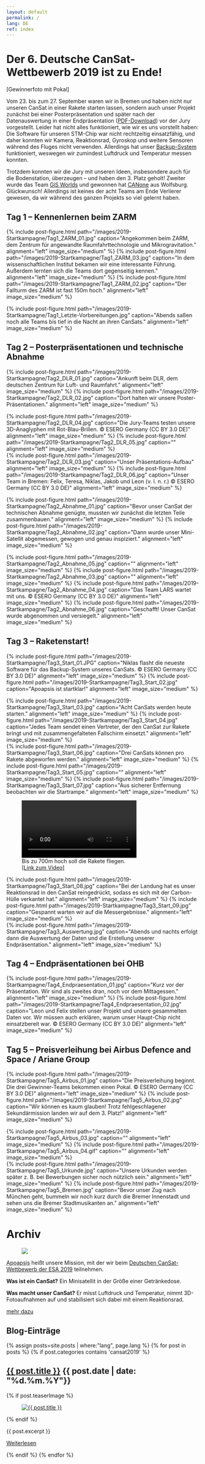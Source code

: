 ```yaml
---
layout: default
permalink: /
lang: DE
ref: index
---
```


# Der 6. Deutsche CanSat-Wettbewerb 2019 ist zu Ende!

[Gewinnerfoto mit Pokal]

Vom 23. bis zum 27. September waren wir in Bremen und haben nicht nur unseren CanSat in einer Rakete starten lassen, sondern auch unser Projekt zunächst bei einer Posterpräsentation und später nach der Datenauswertung in einer Endpräsentation ([PDF-Download](/images/2019-Startkampagne/Endpraesentation.pdf)) vor der Jury vorgestellt. Leider hat nicht alles funktioniert, wie wir es uns vorstellt haben: Die Software für unseren STM-Chip war nicht rechtzeitig einsatzfähig, und daher konnten wir Kamera, Reaktionsrad, Gyroskop und weitere Sensoren während des Fluges nicht verwenden. Allerdings hat unser [Backup-System](/Backup-Lösungen/) funktioniert, weswegen wir zumindest Luftdruck und Temperatur messen konnten.

Trotzdem konnten wir die Jury mit unseren Ideen, insbesondere auch für die Bodenstation, überzeugen – und haben den 3. Platz geholt! Zweiter wurde das Team [GiS Worlds](http://www.gis-wf.de/cansat-wettbewerb/) und gewonnen hat [CANone](http://www.gis-wf.de/cansat-wettbewerb/) aus Wolfsburg. Glückwunsch! Allerdings ist keines der acht Teams am Ende Verlierer gewesen, da wir während des ganzen Projekts so viel gelernt haben.

## Tag 1 – Kennenlernen beim ZARM

{% include post-figure.html path="/images/2019-Startkampagne/Tag1_ZARM_01.jpg" caption="Angekommen beim ZARM, dem Zentrum für angewandte Raumfahrttechnologie und Mikrogravitation." alignment="left" image_size="medium" %}
{% include post-figure.html path="/images/2019-Startkampagne/Tag1_ZARM_03.jpg" caption="In dem wissenschaftlichen Institut bekamen wir eine interessante Führung. Außerdem lernten sich die Teams dort gegenseitig kennen." alignment="left" image_size="medium" %}
{% include post-figure.html path="/images/2019-Startkampagne/Tag1_ZARM_02.jpg" caption="Der Fallturm des ZARM ist fast 150m hoch." alignment="left" image_size="medium" %}
<div class="clearfix"></div>
{% include post-figure.html path="/images/2019-Startkampagne/Tag1_Letzte-Vorbereitungen.jpg" caption="Abends saßen noch alle Teams bis tief in die Nacht an ihren CanSats." alignment="left" image_size="medium" %}
<div class="clearfix"></div>

## Tag 2 – Posterpräsentationen und technische Abnahme

{% include post-figure.html path="/images/2019-Startkampagne/Tag2_DLR_01.jpg" caption="Ankunft beim DLR, dem deutschen Zentrum für Luft- und Raumfahrt." alignment="left" image_size="medium" %}
{% include post-figure.html path="/images/2019-Startkampagne/Tag2_DLR_02.jpg" caption="Dort halten wir unsere Poster-Präsentationen." alignment="left" image_size="medium" %}
<div class="clearfix"></div>
{% include post-figure.html path="/images/2019-Startkampagne/Tag2_DLR_04.jpg" caption="Die Jury-Teams testen unsere 3D-Anaglyphen mit Rot-Blau-Brillen. © ESERO Germany (CC BY 3.0 DE)" alignment="left" image_size="medium" %}
{% include post-figure.html path="/images/2019-Startkampagne/Tag2_DLR_05.jpg" caption="" alignment="left" image_size="medium" %}
<div class="clearfix"></div>
{% include post-figure.html path="/images/2019-Startkampagne/Tag2_DLR_03.jpg" caption="Unser Präsentations-Aufbau" alignment="left" image_size="medium" %}
{% include post-figure.html path="/images/2019-Startkampagne/Tag2_DLR_06.jpg" caption="Unser Team in Bremen: Felix, Teresa, Niklas, Jakob und Leon (v.&nbsp;l.&nbsp;n.&nbsp;r.) © ESERO Germany (CC BY 3.0 DE)" alignment="left" image_size="medium" %}
<div class="clearfix"></div>

{% include post-figure.html path="/images/2019-Startkampagne/Tag2_Abnahme_01.jpg" caption="Bevor unser CanSat der technischen Abnahme genügte, mussten wir zunächst die letzten Teile zusammenbauen." alignment="left" image_size="medium" %}
{% include post-figure.html path="/images/2019-Startkampagne/Tag2_Abnahme_02.jpg" caption="Dann wurde unser Mini-Satellit abgemessen, gewogen und genau inspiziert." alignment="left" image_size="medium" %}
<div class="clearfix"></div>
{% include post-figure.html path="/images/2019-Startkampagne/Tag2_Abnahme_05.jpg" caption="" alignment="left" image_size="medium" %}
{% include post-figure.html path="/images/2019-Startkampagne/Tag2_Abnahme_03.jpg" caption="" alignment="left" image_size="medium" %}
{% include post-figure.html path="/images/2019-Startkampagne/Tag2_Abnahme_04.jpg" caption="Das Team LARS wartet mit uns. © ESERO Germany (CC BY 3.0 DE)" alignment="left" image_size="medium" %}
{% include post-figure.html path="/images/2019-Startkampagne/Tag2_Abnahme_06.jpg" caption="Geschafft! Unser CanSat wurde abgenommen und versiegelt." alignment="left" image_size="medium" %}
<div class="clearfix"></div>

## Tag 3 – Raketenstart!

{% include post-figure.html path="/images/2019-Startkampagne/Tag3_Start_01.JPG" caption="Niklas flasht die neueste Software für das Backup-System unseres CanSats. © ESERO Germany (CC BY 3.0 DE)" alignment="left" image_size="medium" %}
{% include post-figure.html path="/images/2019-Startkampagne/Tag3_Start_02.jpg" caption="Apoapsis ist startklar!" alignment="left" image_size="medium" %}
<div class="clearfix"></div>
{% include post-figure.html path="/images/2019-Startkampagne/Tag3_Start_03.jpg" caption="Acht CanSats werden heute starten." alignment="left" image_size="medium" %}
{% include post-figure.html path="/images/2019-Startkampagne/Tag3_Start_04.jpg" caption="Jedes Team sendet einen Vertreter, der den CanSat zur Rakete bringt und mit zusammengefalteten Fallschirm einsetzt." alignment="left" image_size="medium" %}
<div class="clearfix"></div>
{% include post-figure.html path="/images/2019-Startkampagne/Tag3_Start_06.jpg" caption="Drei CanSats können pro Rakete abgeworfen werden." alignment="left" image_size="medium" %}
{% include post-figure.html path="/images/2019-Startkampagne/Tag3_Start_05.jpg" caption="" alignment="left" image_size="medium" %}
{% include post-figure.html path="/images/2019-Startkampagne/Tag3_Start_07.jpg" caption="Aus sicherer Entfernung beobachten wir die Startrampe." alignment="left" image_size="medium" %}
<div class="clearfix"></div>
<figure class="center medium">
  <video src="/images/2019-Startkampagne/Tag3_Start.mp4" alt="Bis zu 700m hoch soll die Rakete fliegen." controls></video>
  <figcaption>
    Bis zu 700m hoch soll die Rakete fliegen.<br />
    <a href="/images/2019-Startkampagne/Tag3_Start.mp4">[Link zum Video]</a>
  </figcaption>
</figure>
<div class="clearfix"></div>
{% include post-figure.html path="/images/2019-Startkampagne/Tag3_Start_08.jpg" caption="Bei der Landung hat es unser Reaktionsrad in den CanSat reingedrückt, sodass es sich mit der Carbon-Hülle verkantet hat." alignment="left" image_size="medium" %}
{% include post-figure.html path="/images/2019-Startkampagne/Tag3_Start_09.jpg" caption="Gespannt warten wir auf die Messergebnisse." alignment="left" image_size="medium" %}
<div class="clearfix"></div>
{% include post-figure.html path="/images/2019-Startkampagne/Tag3_Auswertung.jpg" caption="Abends und nachts erfolgt dann die Auswertung der Daten und die Erstellung unserer Endpräsentation." alignment="left" image_size="medium" %}
<div class="clearfix"></div>

## Tag 4 – Endpräsentationen bei OHB

{% include post-figure.html path="/images/2019-Startkampagne/Tag4_Endpraesentation_01.jpg" caption="Kurz vor der Präsentation. Wir sind als zweites dran, noch vor dem Mittagessen." alignment="left" image_size="medium" %}
{% include post-figure.html path="/images/2019-Startkampagne/Tag4_Endpraesentation_02.jpg" caption="Leon und Felix stellen unser Projekt und unsere gesammelten Daten vor. Wir müssen auch erklären, warum unser Haupt-Chip nicht einsatzbereit war. © ESERO Germany (CC BY 3.0 DE)" alignment="left" image_size="medium" %}
<div class="clearfix"></div>

## Tag 5 – Preisverleihung bei Airbus Defence and Space / Ariane Group

{% include post-figure.html path="/images/2019-Startkampagne/Tag5_Airbus_01.jpg" caption="Die Preisverleihung beginnt. Die drei Gewinner-Teams bekommen einen Pokal. © ESERO Germany (CC BY 3.0 DE)" alignment="left" image_size="medium" %}
{% include post-figure.html path="/images/2019-Startkampagne/Tag5_Airbus_02.jpg" caption="Wir können es kaum glauben! Trotz fehlgeschlagener Sekundärmission landen wir auf dem 3. Platz!" alignment="left" image_size="medium" %}
<div class="clearfix"></div>
{% include post-figure.html path="/images/2019-Startkampagne/Tag5_Airbus_03.jpg" caption="" alignment="left" image_size="medium" %}
{% include post-figure.html path="/images/2019-Startkampagne/Tag5_Airbus_04.gif" caption="" alignment="left" image_size="medium" %}
<div class="clearfix"></div>
{% include post-figure.html path="/images/2019-Startkampagne/Tag5_Urkunde.jpg" caption="Unsere Urkunden werden später z. B. bei Bewerbungen sicher noch nützlich sein." alignment="left" image_size="medium" %}
{% include post-figure.html path="/images/2019-Startkampagne/Tag5_Bremen.jpg" caption="Bevor unser Zug nach München geht, bummeln wir noch kurz durch die Bremer Innenstadt und sehen uns die Bremer Stadtmusikanten an." alignment="left" image_size="medium" %}
<div class="clearfix"></div>


# Archiv

<div class="page-banner side-figure">
  <figure class="medium">
    <img src="{{ site.baseurl }}/images/logo-1024x512.png" />
  </figure>
  <div>
    <p><abbr title="Apoapsis ist ein Begriff aus der Astronomie: Er beschreibt den Punkt, an dem ein Körper in seiner Umlaufbahn um einen Zentralkörper weitestmöglich von diesem Zentralkörper entfernt ist.">Apoapsis</abbr> heißt unsere Mission, mit der wir beim <a href="https://cansat.de">Deutschen CanSat-Wettbewerb der ESA 2019</a> teilnehmen.</p>
    <p><strong>Was ist ein CanSat?</strong> Ein Minisatellit in der Größe einer Getränkedose.</p>
    <p><strong>Was macht unser CanSat?</strong> Er misst Luftdruck und Temperatur, nimmt 3D-Fotoaufnahmen auf und stabilisiert sich dabei mit einem Reaktionsrad.</p>
    <p><a href="{{ site.baseurl }}/about/" class="read-more">mehr dazu</a></p>
  </div>
</div>


## Blog-Einträge

{% assign posts=site.posts | where:"lang", page.lang %}
{% for post in posts %}
{% if post.categories contains 'cansat2019' %}
<article class="post clearfix">
  <h2><a href="{{ site.baseurl }}{{ post.url }}">{{ post.title }}</a> <span class="meta">{{ post.date | date: "%d.%m.%Y"}}</span></h2>

  {% if post.teaserImage %}
    <figure class="left">
      <a href="{{ post.url }}">
        <img src="{{ post.teaserImage }}" alt="{{ post.title }}" />
      </a>
    </figure>
  {% endif %}

  <div class="entry">
    {{ post.excerpt }}
  </div>

  <a href="{{ site.baseurl }}{{ post.url }}" class="read-more">Weiterlesen</a>
</article>
{% endif %}
{% endfor %}
